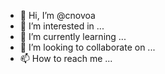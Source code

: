 - 👋 Hi, I’m @cnovoa
- 👀 I’m interested in ...
- 🌱 I’m currently learning ...
- 💞️ I’m looking to collaborate on ...
- 📫 How to reach me ...

<!---
cnovoa/cnovoa is a ✨ special ✨ repository because its `README.md` (this file) appears on your GitHub profile.
You can click the Preview link to take a look at your changes.
--->
